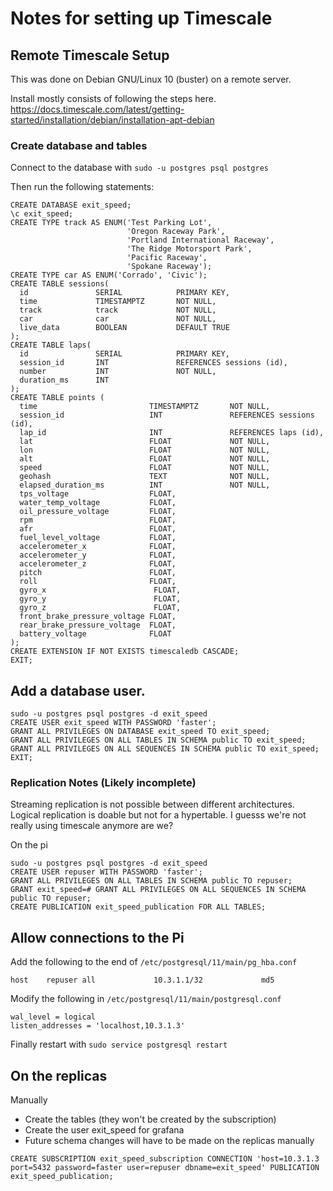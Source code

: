 # Notes for setting up Timescale


## Remote Timescale Setup

This was done on Debian GNU/Linux 10 (buster) on a remote server.

Install mostly consists of following the steps here.
https://docs.timescale.com/latest/getting-started/installation/debian/installation-apt-debian


### Create database and tables

Connect to the database with `sudo -u postgres psql postgres`

Then run the following statements:

```
CREATE DATABASE exit_speed;
\c exit_speed;
CREATE TYPE track AS ENUM('Test Parking Lot',
                          'Oregon Raceway Park',
                          'Portland International Raceway',
                          'The Ridge Motorsport Park',
                          'Pacific Raceway',
                          'Spokane Raceway');
CREATE TYPE car AS ENUM('Corrado', 'Civic');
CREATE TABLE sessions(
  id               SERIAL            PRIMARY KEY,
  time             TIMESTAMPTZ       NOT NULL,
  track            track             NOT NULL,
  car              car               NOT NULL,
  live_data        BOOLEAN           DEFAULT TRUE
);
CREATE TABLE laps(
  id               SERIAL            PRIMARY KEY,
  session_id       INT               REFERENCES sessions (id),
  number           INT               NOT NULL,
  duration_ms      INT
);
CREATE TABLE points (
  time                         TIMESTAMPTZ       NOT NULL,
  session_id                   INT               REFERENCES sessions (id),
  lap_id                       INT               REFERENCES laps (id),
  lat                          FLOAT             NOT NULL,
  lon                          FLOAT             NOT NULL,
  alt                          FLOAT             NOT NULL,
  speed                        FLOAT             NOT NULL,
  geohash                      TEXT              NOT NULL,
  elapsed_duration_ms          INT               NOT NULL,
  tps_voltage                  FLOAT,
  water_temp_voltage           FLOAT,
  oil_pressure_voltage         FLOAT,
  rpm                          FLOAT,
  afr                          FLOAT,
  fuel_level_voltage           FLOAT,
  accelerometer_x              FLOAT,
  accelerometer_y              FLOAT,
  accelerometer_z              FLOAT,
  pitch                        FLOAT,
  roll                         FLOAT,
  gyro_x                        FLOAT,
  gyro_y                        FLOAT,
  gyro_z                        FLOAT,
  front_brake_pressure_voltage FLOAT,
  rear_brake_pressure_voltage  FLOAT,
  battery_voltage              FLOAT
);
CREATE EXTENSION IF NOT EXISTS timescaledb CASCADE;
EXIT;
```

## Add a database user.

```
sudo -u postgres psql postgres -d exit_speed
CREATE USER exit_speed WITH PASSWORD 'faster';
GRANT ALL PRIVILEGES ON DATABASE exit_speed TO exit_speed;
GRANT ALL PRIVILEGES ON ALL TABLES IN SCHEMA public TO exit_speed;
GRANT ALL PRIVILEGES ON ALL SEQUENCES IN SCHEMA public TO exit_speed;
EXIT;
```

### Replication Notes (Likely incomplete)

Streaming replication is not possible between different architectures.
Logical replication is doable but not for a hypertable.  I guesss we're not really using timescale anymore are we?

On the pi
```
sudo -u postgres psql postgres -d exit_speed
CREATE USER repuser WITH PASSWORD 'faster';
GRANT ALL PRIVILEGES ON ALL TABLES IN SCHEMA public TO repuser;
GRANT exit_speed=# GRANT ALL PRIVILEGES ON ALL SEQUENCES IN SCHEMA public TO repuser;
CREATE PUBLICATION exit_speed_publication FOR ALL TABLES;
```

## Allow connections to the Pi

Add the following to the end of `/etc/postgresql/11/main/pg_hba.conf`

```
host    repuser all             10.3.1.1/32             md5
```

Modify the following in `/etc/postgresql/11/main/postgresql.conf`

```
wal_level = logical
listen_addresses = 'localhost,10.3.1.3'
```

Finally restart with `sudo service postgresql restart`

## On the replicas

Manually
* Create the tables (they won't be created by the subscription)
* Create the user exit_speed for grafana
* Future schema changes will have to be made on the replicas manually

```
CREATE SUBSCRIPTION exit_speed_subscription CONNECTION 'host=10.3.1.3 port=5432 password=faster user=repuser dbname=exit_speed' PUBLICATION exit_speed_publication;
```
